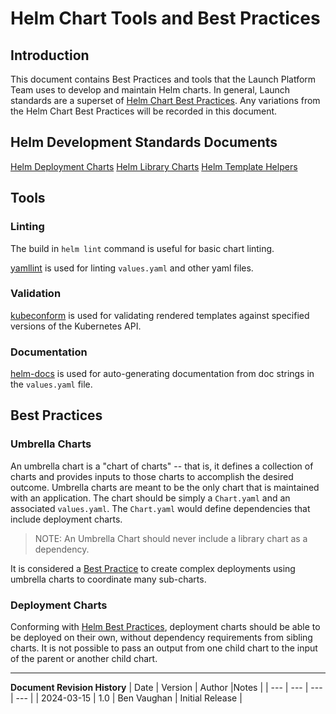 # Helm Chart Tools and Best Practices

## Introduction

This document contains Best Practices and tools that the Launch Platform Team uses to develop and maintain Helm charts. In general, Launch standards are a superset of [Helm Chart Best Practices](https://helm.sh/docs/chart_best_practices/). Any variations from the Helm Chart Best Practices will be recorded in this document.

## Helm Development Standards Documents

[Helm Deployment Charts](charts/deployment/README.md)
[Helm Library Charts](charts/library/README.md)
[Helm Template Helpers](helpers/README.md)

## Tools

### Linting

The build in `helm lint` command is useful for basic chart linting.

[yamllint](https://github.com/adrienverge/yamllint) is used for linting `values.yaml` and other yaml files.

### Validation

[kubeconform](https://github.com/yannh/kubeconform) is used for validating rendered templates against specified versions of the Kubernetes API.

### Documentation

[helm-docs](https://github.com/norwoodj/helm-docs) is used for auto-generating documentation from doc strings in the `values.yaml` file.

## Best Practices

### Umbrella Charts

An umbrella chart is a "chart of charts" -- that is, it defines a collection of charts and provides inputs to those charts to accomplish the desired outcome. Umbrella charts are meant to be the only chart that is maintained with an application. The chart should be simply a `Chart.yaml` and an associated `values.yaml`. The `Chart.yaml` would define dependencies that include deployment charts.

> NOTE: An Umbrella Chart should never include a library chart as a dependency.

It is considered a [Best Practice](https://helm.sh/docs/howto/charts_tips_and_tricks/#complex-charts-with-many-dependencies) to create complex deployments using umbrella charts to coordinate many sub-charts.

### Deployment Charts

Conforming with [Helm Best Practices](https://helm.sh/docs/chart_template_guide/subcharts_and_globals/), deployment charts should be able to be deployed on their own, without dependency requirements from sibling charts. It is not possible to pass an output from one child chart to the input of the parent or another child chart.

---
**Document Revision History**
| Date | Version | Author |Notes |
| --- | --- | --- | --- |
| 2024-03-15 | 1.0 | Ben Vaughan | Initial Release |
